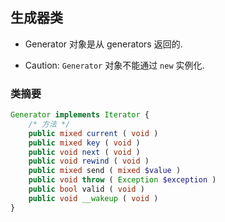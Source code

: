 ## 生成器类
* Generator 对象是从 generators 返回的.

* Caution: `Generator` 对象不能通过 `new` 实例化.


### 类摘要
```php
Generator implements Iterator {
    /* 方法 */
    public mixed current ( void )
    public mixed key ( void )
    public void next ( void )
    public void rewind ( void )
    public mixed send ( mixed $value )
    public void throw ( Exception $exception )
    public bool valid ( void )
    public void __wakeup ( void )
}
```
